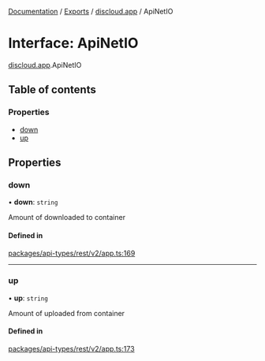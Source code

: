 [Documentation](../README.md) / [Exports](../modules.md) / [discloud.app](../modules/discloud_app.md) / ApiNetIO

# Interface: ApiNetIO

[discloud.app](../modules/discloud_app.md).ApiNetIO

## Table of contents

### Properties

- [down](discloud_app.ApiNetIO.md#down)
- [up](discloud_app.ApiNetIO.md#up)

## Properties

### down

• **down**: `string`

Amount of downloaded to container

#### Defined in

[packages/api-types/rest/v2/app.ts:169](https://github.com/discloud/discloud.app/blob/bf097cb/packages/api-types/rest/v2/app.ts#L169)

___

### up

• **up**: `string`

Amount of uploaded from container

#### Defined in

[packages/api-types/rest/v2/app.ts:173](https://github.com/discloud/discloud.app/blob/bf097cb/packages/api-types/rest/v2/app.ts#L173)
